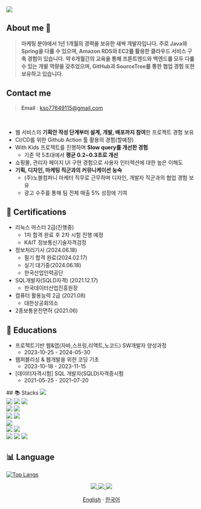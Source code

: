 <div>
  <img src="https://capsule-render.vercel.app/api?type=waving&color=8493A6&height=150&section=header" />

## About me 📣

> **마케팅 분야에서 1년 1개월의 경력을 보유한 새싹 개발자입니다.
주로 Java와 Spring을 다룰 수 있으며,
Amazon RDS와 EC2를 활용한 클라우드 서비스 구축 경험이 있습니다. 
약 6개월간의 교육을 통해 프론트엔드와 백엔드를 모두 다룰 수 있는 개발 역량을 갖추었으며,
GitHub과 SourceTree를 통한 협업 경험 또한 보유하고 있습니다.** <br/>

## Contact me 
> **Email** : kso77649115@gmail.com <br>

<br>

- 웹 서비스의 **기획안 작성 단계부터 설계, 개발, 배포까지 참여**한 프로젝트 경험 보유
- CI/CD를 위한 Github Action 툴 활용의 경험(할예정)
- With Kids 프로젝트를 진행하며 **Slow query를 개선한 경험**
    - 기존 약 5초대에서 **평균 0.2~0.3초로 개선**
- 쇼핑몰, 관리자 페이지 UI 구현 경험으로 사용자 인터렉션에 대한 높은 이해도
- **기획, 디자인, 마케팅 직군과의 커뮤니케이션 능숙**
    - (주)노블컴퍼니 마케터 직무로 근무하며 디자인, 개발자 직군과의 협업 경험 보유
    - 광고 수주를 통해 팀 전체 매출 5% 성장에 기여


## 🏅 Certifications

- 리눅스 마스터 2급(진행중)
    - 1차 합격 완료 후 2차 시험 진행 예정
    - KAIT 정보통신기술자격검정
- 정보처리기사 (2024.06.18)
    - 필기 합격 완료(2024.02.17)
    - 실기 대기중(2024.06.18)
    - 한국산업인력공단
- SQL개발자(SQLD자격) (2021.12.17)
    - 한국데이터산업진흥원장
- 컴퓨터 활용능력 2급 (2021.08)
    - 대한상공회의소
- 2종보통운전면허 (2021.06)

## 📖 **Educations**

- 프로젝트기반 웹&앱(자바,스프링,리액트,노코드) SW개발자 양성과정
    - 2023-10-25 - 2024-05-30
- 웹퍼블리싱 & 웹개발을 위한 코딩 기초
    - 2023-10-18 - 2023-11-15
- [데이터자격시험] SQL 개발자(SQLD)자격증시험
    - 2021-05-25 - 2021-07-20

<div> 
  ## 📚 Stacks
  <img src="https://img.shields.io/badge/java-007396?style=for-the-badge&logo=java&logoColor=white"> 
  <br>
  
  <img src="https://img.shields.io/badge/html5-E34F26?style=for-the-badge&logo=html5&logoColor=white"> 
  <img src="https://img.shields.io/badge/css-1572B6?style=for-the-badge&logo=css3&logoColor=white"> 
  <img src="https://img.shields.io/badge/javascript-F7DF1E?style=for-the-badge&logo=javascript&logoColor=black"> 
  <br>
  
  <img src="https://img.shields.io/badge/oracle-F80000?style=for-the-badge&logo=oracle&logoColor=white"> 
  <img src="https://img.shields.io/badge/mysql-4479A1?style=for-the-badge&logo=mysql&logoColor=white"> 
  <br>
  
  <img src="https://img.shields.io/badge/react-61DAFB?style=for-the-badge&logo=react&logoColor=black"> 
  <img src="https://img.shields.io/badge/node.js-339933?style=for-the-badge&logo=Node.js&logoColor=white">
  <br>
  
  <img src="https://img.shields.io/badge/spring-6DB33F?style=for-the-badge&logo=spring&logoColor=white"> 
  <br>

  <img src="https://img.shields.io/badge/amazonaws-232F3E?style=for-the-badge&logo=amazonaws&logoColor=white"> 
  <img src="https://img.shields.io/badge/apache tomcat-F8DC75?style=for-the-badge&logo=apachetomcat&logoColor=white">
  <br>
  
  <img src="https://img.shields.io/badge/github-181717?style=for-the-badge&logo=github&logoColor=white">
  <img src="https://img.shields.io/badge/git-F05032?style=for-the-badge&logo=git&logoColor=white">
  <img src="https://img.shields.io/badge/fontawesome-339AF0?style=for-the-badge&logo=fontawesome&logoColor=white">
  <br>
</div>

## 📊 Language
  [![Top Langs](https://github-readme-stats.vercel.app/api/top-langs/?username=kso9115)](https://github.com/anuraghazra/github-readme-stats) 

</div>



<p align='center'>
  <a href="https://github.com/kyechan99/capsule-render/labels/Idea">
    <img src="https://img.shields.io/badge/IDEA%20ISSUE%20-%23F7DF1E.svg?&style=for-the-badge&&logoColor=white"/>
  </a>
  <a href="#demo">
    <img src="https://img.shields.io/badge/DEMO%20-%234FC08D.svg?&style=for-the-badge&&logoColor=white"/>
  </a>
  <a href="https://capsule-render.vercel.app/">
    <img src="https://img.shields.io/badge/Generator%20-%235c86fa.svg?&style=for-the-badge&&logoColor=white"/>
  </a>
</p> 
<p align="center"> 
  <a href="README.md">English</a> 
  ·
  <a href="/docs/README_kr.md">한국어</a> 
</p>
<br/>
